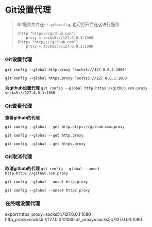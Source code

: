 # Git设置代理

> Git配置文件在`~/.gitconfig`, 也可打开后在这进行配置
>
> ```
> [http "https://github.com"]
>     proxy = socks5://127.0.0.1:1080
> [https "https://github.com"]
>     proxy = socks5://127.0.0.1:1080
> ```
>
> 

### Git设置代理

`git config --global http.proxy 'socks5://127.0.0.1:1080'`

`git config --global https.proxy 'socks5://127.0.0.1:1080'`

**为github设置代理**  `git config --global http.https://github.com.proxy socks5://127.0.0.1:1080`



### Git查看代理

**查看github的代理** 

`git config --global --get http.https://github.com.proxy`

`git config --global --get http.proxy`

`git config --global --get https.proxy`





### Git取消代理

**取消github的代理** `git config --global --unset http.https://github.com.proxy`

`git config --global --unset http.proxy`

`git config --global --unset https.proxy`



### 在终端设置代理

export https_proxy=socks5://127.0.0.1:1080 http_proxy=socks5://127.0.0.1:1080 all_proxy=socks5://127.0.0.1:1080